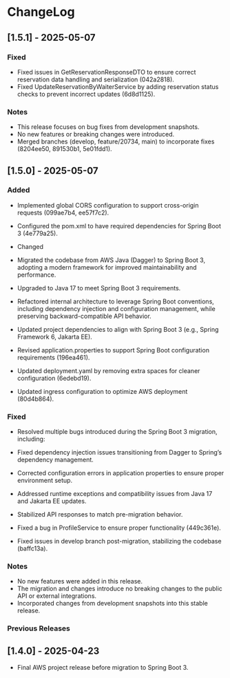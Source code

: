 # ChangeLog

## [1.5.1] - 2025-05-07

### Fixed

- Fixed issues in GetReservationResponseDTO to ensure correct reservation data handling and serialization (042a2818).
- Fixed UpdateReservationByWaiterService by adding reservation status checks to prevent incorrect updates (6d8d1125).

### Notes

- This release focuses on bug fixes from development snapshots.
- No new features or breaking changes were introduced.
- Merged branches (develop, feature/20734, main) to incorporate fixes (8204ee50, 891530b1, 5e01fdd1).

## [1.5.0] - 2025-05-07

### Added

- Implemented global CORS configuration to support cross-origin requests (099ae7b4, ee57f7c2).
- Configured the pom.xml to have required dependencies for Spring Boot 3 (4e779a25).
- Changed

- Migrated the codebase from AWS Java (Dagger) to Spring Boot 3, adopting a modern framework for improved maintainability and performance.
- Upgraded to Java 17 to meet Spring Boot 3 requirements.

- Refactored internal architecture to leverage Spring Boot conventions, including dependency injection and configuration management, while preserving backward-compatible API behavior.
- Updated project dependencies to align with Spring Boot 3 (e.g., Spring Framework 6, Jakarta EE).

- Revised application.properties to support Spring Boot configuration requirements (196ea461).
- Updated deployment.yaml by removing extra spaces for cleaner configuration (6edebd19).
- Updated ingress configuration to optimize AWS deployment (80d4b864).

### Fixed

- Resolved multiple bugs introduced during the Spring Boot 3 migration, including:
- Fixed dependency injection issues transitioning from Dagger to Spring’s dependency management.

- Corrected configuration errors in application properties to ensure proper environment setup.
- Addressed runtime exceptions and compatibility issues from Java 17 and Jakarta EE updates.

- Stabilized API responses to match pre-migration behavior.
- Fixed a bug in ProfileService to ensure proper functionality (449c361e).
- Fixed issues in develop branch post-migration, stabilizing the codebase (baffc13a).

### Notes

- No new features were added in this release.
- The migration and changes introduce no breaking changes to the public API or external integrations.
- Incorporated changes from development snapshots into this stable release.

### Previous Releases

## [1.4.0] - 2025-04-23

- Final AWS project release before migration to Spring Boot 3.